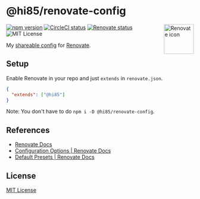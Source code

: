 # @hi85/renovate-config

<a href="https://renovatebot.com">
  <img src="https://user-images.githubusercontent.com/33993836/64076443-00492b00-cd00-11e9-88ea-c98919eab570.png" alt="Renovate icon" width="80" align="right" />
</a>

[![npm version](https://img.shields.io/npm/v/@hi85/renovate-config)](https://www.npmjs.com/package/@hi85/renovate-config)
[![CircleCI status](https://img.shields.io/circleci/build/github/hi85gh/renovate-config.svg?label=test)](https://circleci.com/gh/hi85gh/renovate-config)
[![Renovate status](https://badges.renovateapi.com/github/hi85gh/renovate-config)](https://renovatebot.com/)
![MIT License](https://img.shields.io/github/license/hi85gh/renovate-config)

My [shareable config](https://renovatebot.com/docs/config-presets/) for [Renovate](https://renovatebot.com).

## Setup

Enable Renovate in your repo and just `extends` in `renovate.json`.

```json
{
  "extends": ["@hi85"]
}
```

Note: You don't have to do `npm i -D @hi85/renovate-config`.

## References

- [Renovate Docs](https://renovatebot.com/docs/)
- [Configuration Options \| Renovate Docs](https://renovatebot.com/docs/configuration-options/)
- [Default Presets \| Renovate Docs](https://renovatebot.com/docs/presets-default/)

## License

[MIT License](https://opensource.org/licenses/MIT)
